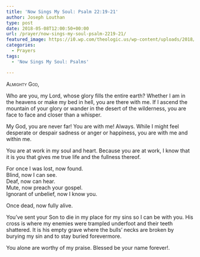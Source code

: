 ```yaml
---
title: 'Now Sings My Soul: Psalm 22:19-21'
author: Joseph Louthan
type: post
date: 2018-05-08T12:00:50+00:00
url: /prayer/now-sings-my-soul-psalm-2219-21/
featured_image: https://i0.wp.com/theologic.us/wp-content/uploads/2018/05/IMG_0956-EFFECTS.jpg?resize=825%2C510
categories:
  - Prayers
tags:
  - 'Now Sings My Soul: Psalms'

---
```

<div style="font-variant: small-caps;">
  Almighty God,
</div>

Who are you, my Lord, whose glory fills the entire earth? Whether I am in the heavens or make my bed in hell, you are there with me. If I ascend the mountain of your glory or wander in the desert of the wilderness, you are face to face and closer than a whisper.

My God, you are never far! You are with me! Always. While I might feel desperate or despair sadness or anger or happiness, you are with me and within me.

You are at work in my soul and heart. Because you are at work, I know that it is you that gives me true life and the fullness thereof. 

For once I was lost, now found.  
Blind, now I can see.  
Deaf, now can hear.  
Mute, now preach your gospel.  
Ignorant of unbelief, now I know you. 

Once dead, now fully alive.

You’ve sent your Son to die in my place for my sins so I can be with you. His cross is where my enemies were trampled underfoot and their teeth shattered. It is his empty grave where the bulls’ necks are broken by burying my sin and to stay buried forevermore.

You alone are worthy of my praise. Blessed be your name forever!.